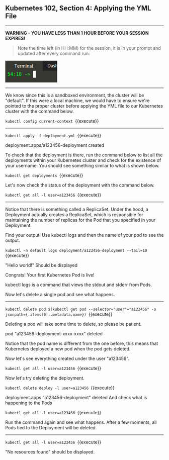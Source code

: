 ## Kubernetes 102, Section 4: Applying the YML File

---

**WARNING - YOU HAVE LESS THAN 1 HOUR BEFORE YOUR SESSION EXPIRES!**

>Note the time left (in HH:MM) for the session, it is in your prompt and updated after every command run:

![Terminal Time Remaining](./assets/term-expire.png)

---

We know since this is a sandboxed environment, the cluster will be "default". If this were a local machine, we would have to ensure we're pointed to the proper cluster before applying the YML file to our Kubernetes cluster with the command below. 

`kubectl config current-context
`{{execute}}

---

`kubectl apply -f deployment.yml
`{{execute}}

deployment.apps/a123456-deployment created

To check that the deployment is there, run the command below to list all the deployments within your Kubernetes cluster and check for the existence of your username. You should see something similar to what is shown below.


`kubectl get deployments
`{{execute}}


Let's now check the status of the deployment with the command below. 

`kubectl get all -l user=a123456
`{{execute}}

---

Notice that there is something called a ReplicaSet. Under the hood, a Deployment actually creates a ReplicaSet, which is responsible for maintaining the number of replicas for the Pod that you specified in your Deployment.


Find your output! Use kubectl logs and then the name of your pod to see the output.


`kubectl -n default logs deployment/a123456-deployment --tail=10
`{{execute}}

"Hello world!" Should be displayed

Congrats! Your first Kubernetes Pod is live!

kubectl logs is a command that views the stdout and stderr from Pods.

Now let's delete a single pod and see what happens.

---

`kubectl delete pod $(kubectl get pod --selector="user"="a123456" -o jsonpath={.items[0]..metadata.name})
`{{execute}}

Deleting a pod will take some time to delete, so please be patient. 

pod "a123456-deployment-xxxx-xxxx" deleted

Notice that the pod name is different from the one before, this means that Kubernetes deployed a new pod when the pod gets deleted.

Now let's see everything created under the user "a123456". 

`kubectl get all -l user=a123456
`{{execute}}

Now let's try deleting the deployment.

`kubectl delete deploy -l user=a123456
`{{execute}}

deployment.apps "a123456-deployment" deleted
And check what is happening to the Pods


`kubectl get all -l user=a123456
`{{execute}}

Run the command again and see what happens. After a few moments, all Pods tied to the Deployment will be deleted.

---

`kubectl get all -l user=a123456
`{{execute}}

"No resources found" should be displayed. 
